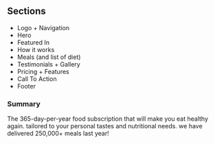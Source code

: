 ## Sections
- Logo + Navigation
- Hero
- Featured In
- How it works
- Meals (and list of diet)
- Testimonials + Gallery
- Pricing + Features
- Call To Action
- Footer 


### Summary 

The 365-day-per-year food subscription that will make you eat healthy again. tailored to your personal tastes and nutritional needs. we have delivered 250,000+ meals last year!